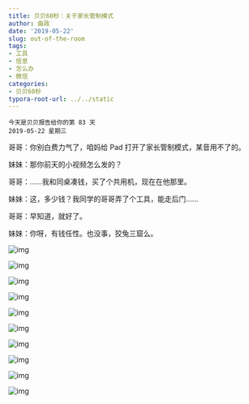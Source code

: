 ```yaml
---
title: 贝贝60秒：关于家长管制模式
author: 曲政
date: '2019-05-22'
slug: out-of-the-room
tags:
- 工具
- 信息
- 怎么办
- 微信
categories:
- 贝贝60秒
typora-root-url: ../../static
---
```


```
今天是贝贝报告给你的第 83 天
2019-05-22 星期三
```

哥哥：你别白费力气了，咱妈给 Pad 打开了家长管制模式，某音用不了的。

妹妹：那你前天的小视频怎么发的？

哥哥：……我和同桌凑钱，买了个共用机，现在在他那里。

妹妹：这，多少钱？我同学的哥哥弄了个工具，能走后门……

哥哥：早知道，就好了。

妹妹：你呀，有钱任性。也没事，狡兔三窟么。

![img](/images/2019-05-22-%E8%B4%9D%E8%B4%9D60%E7%A7%92%EF%BC%9A%E5%85%B3%E4%BA%8E%E5%AE%B6%E9%95%BF%E7%AE%A1%E5%88%B6%E6%A8%A1%E5%BC%8F/640-20200416121359831.jpeg)



![img](/images/2019-05-22-%E8%B4%9D%E8%B4%9D60%E7%A7%92%EF%BC%9A%E5%85%B3%E4%BA%8E%E5%AE%B6%E9%95%BF%E7%AE%A1%E5%88%B6%E6%A8%A1%E5%BC%8F/640-20200416121400046.jpeg)



![img](/images/2019-05-22-%E8%B4%9D%E8%B4%9D60%E7%A7%92%EF%BC%9A%E5%85%B3%E4%BA%8E%E5%AE%B6%E9%95%BF%E7%AE%A1%E5%88%B6%E6%A8%A1%E5%BC%8F/640-20200416121400060.jpeg)



![img](/images/2019-05-22-%E8%B4%9D%E8%B4%9D60%E7%A7%92%EF%BC%9A%E5%85%B3%E4%BA%8E%E5%AE%B6%E9%95%BF%E7%AE%A1%E5%88%B6%E6%A8%A1%E5%BC%8F/640-20200416121400033.jpeg)

![img](/images/2019-05-22-%E8%B4%9D%E8%B4%9D60%E7%A7%92%EF%BC%9A%E5%85%B3%E4%BA%8E%E5%AE%B6%E9%95%BF%E7%AE%A1%E5%88%B6%E6%A8%A1%E5%BC%8F/640-20200416121400016.jpeg)



![img](/images/2019-05-22-%E8%B4%9D%E8%B4%9D60%E7%A7%92%EF%BC%9A%E5%85%B3%E4%BA%8E%E5%AE%B6%E9%95%BF%E7%AE%A1%E5%88%B6%E6%A8%A1%E5%BC%8F/640-20200416121400045.jpeg)



![img](/images/2019-05-22-%E8%B4%9D%E8%B4%9D60%E7%A7%92%EF%BC%9A%E5%85%B3%E4%BA%8E%E5%AE%B6%E9%95%BF%E7%AE%A1%E5%88%B6%E6%A8%A1%E5%BC%8F/640-20200416121359945.jpeg)



![img](/images/2019-05-22-%E8%B4%9D%E8%B4%9D60%E7%A7%92%EF%BC%9A%E5%85%B3%E4%BA%8E%E5%AE%B6%E9%95%BF%E7%AE%A1%E5%88%B6%E6%A8%A1%E5%BC%8F/640-20200416121400055.jpeg)



![img](/images/2019-05-22-%E8%B4%9D%E8%B4%9D60%E7%A7%92%EF%BC%9A%E5%85%B3%E4%BA%8E%E5%AE%B6%E9%95%BF%E7%AE%A1%E5%88%B6%E6%A8%A1%E5%BC%8F/640-20200416121400089.jpeg)



![img](/images/2019-05-22-%E8%B4%9D%E8%B4%9D60%E7%A7%92%EF%BC%9A%E5%85%B3%E4%BA%8E%E5%AE%B6%E9%95%BF%E7%AE%A1%E5%88%B6%E6%A8%A1%E5%BC%8F/640-20200416121400104.jpeg)




